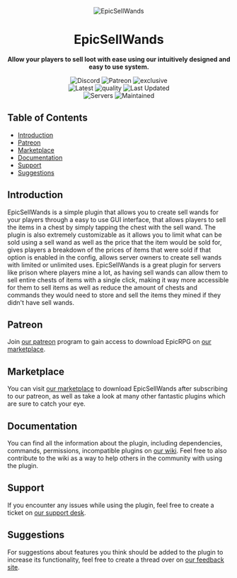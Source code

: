 <p align="center">
<img src="https://proxy.songoda.com/200/https://cdn2.songoda.com/products/epicsellwands/HnC6KqAX36nxP4DfCzhFFssuYNLerGWJzzrLPDwO.png" alt="EpicSellWands" />
</p>
<h1 align="center">EpicSellWands</h1>

<p align="center">
  <b>Allow your players to sell loot with ease using our intuitively designed and easy to use system.</b>

<p align="center">
<img alt="Discord" src="https://img.shields.io/discord/293212540723396608?color=7289DA&label=Discord&logo=discord&logoColor=7289DA&link=https://discord.gg/songoda"> <img alt="Patreon" src="https://img.shields.io/badge/-Support_on_Patreon-F96854.svg?logo=patreon&style=flat&logoColor=white&link=https://wwww.patreon.com/songoda"> <img alt="exclusive" src="https://img.shields.io/badge/-Patreon_Exclusive-052d49.svg?logo=addthis&style=flat&logoColor=F96854&link=https://www.patreon.com/songoda">  <br/> <img alt="Latest" src="https://img.shields.io/badge/-ver_1.1.2-4078C0.svg?logo=github&style=flat&logoColor-white&color=blue&label=Latest&labelColor=black"> <img alt="quality" src="https://img.shields.io/codacy/grade/8dc15dd43f3d4480b7559e43730c83f7"> <img alt="Last Updated" src="https://img.shields.io/github/last-commit/songoda/EpicSellWands"> <br/> <img alt="Servers" src="https://img.shields.io/bstats/servers/7886"> <img alt="Maintained" src="https://img.shields.io/maintenance/yes/2020"> 

<br />

## Table of Contents 

* [Introduction](#introduction)
* [Patreon](#patreon)
* [Marketplace](#marketplace)
* [Documentation](#documentation)
* [Support](#support)
* [Suggestions](#suggestions)

## Introduction
EpicSellWands is a simple plugin that allows you to create sell wands for your players through a easy to use GUI interface, that allows players to sell the items in a chest by simply tapping the chest with the sell wand. The plugin is also extremely customizable as it allows you to limit what can be sold using a sell wand as well as the price that the item would be sold for, gives players a breakdown of the prices of items that were sold if that option is enabled in the config, allows server owners to create sell wands with limited or unlimited uses. EpicSellWands is a great plugin for servers like prison where players mine a lot, as having sell wands can allow them to sell entire chests of items with a single click, making it way more accessible for them to sell items as well as reduce the amount of chests and commands they would need to store and sell the items they mined if they didn't have sell wands.

## Patreon
Join [our patreon](https://www.patreon.com/songoda) program to gain access to download EpicRPG on [our marketplace](https://songoda.com/marketplace/product/epicsellwands-the-ultimate-sell-wands-plugin.456).

## Marketplace
You can visit [our marketplace](https://songoda.com/marketplace/product/epicsellwands-the-ultimate-sell-wands-plugin.456) to download EpicSellWands after subscribing to our patreon, as well as take a look at many other fantastic plugins which are sure to catch your eye.

## Documentation
You can find all the information about the plugin, including dependencies, commands, permissions, incompatible plugins on [our wiki](https://wiki.songoda.com/Epic_Sell_Wands). Feel free to also contribute to the wiki as a way to help others in the community with using the plugin.
  
## Support
If you encounter any issues while using the plugin, feel free to create a ticket on [our support desk](https://support.songoda.com).

## Suggestions
For suggestions about features you think should be added to the plugin to increase its functionality, feel free to create a thread over on [our feedback site](https://feedback.songoda.com).
